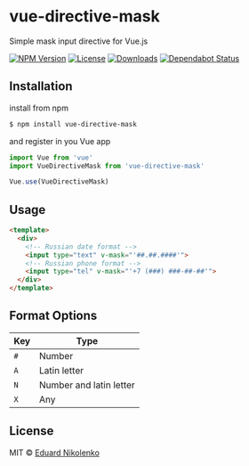 # vue-directive-mask
Simple mask input directive for Vue.js

[![NPM Version](https://img.shields.io/npm/v/vue-directive-mask.svg)](https://www.npmjs.com/package/vue-directive-mask)
[![License](https://img.shields.io/npm/l/vue-directive-mask.svg)](/LICENSE)
[![Downloads](https://img.shields.io/npm/dm/vue-directive-mask.svg)](https://npmcharts.com/compare/vue-directive-mask?minimal=true)
[![Dependabot Status](https://api.dependabot.com/badges/status?host=github&repo=eduardnikolenko/vue-directive-mask)](https://dependabot.com)

## Installation

install from npm
```bash
$ npm install vue-directive-mask
```
and register in you Vue app
```js
import Vue from 'vue'
import VueDirectiveMask from 'vue-directive-mask'

Vue.use(VueDirectiveMask)
```

## Usage

```html
<template>
  <div>
    <!-- Russian date format -->
    <input type="text" v-mask="'##.##.####'">
    <!-- Russian phone format -->
    <input type="tel" v-mask="'+7 (###) ###-##-##'">
  </div>
</template>
```

## Format Options

| Key | Type                    |
| --- | ----------------------- |
| `#` | Number                  |
| `A` | Latin letter            |
| `N` | Number and latin letter |
| `X` | Any                     |

## License

MIT © [Eduard Nikolenko](https://github.com/eduardnikolenko)
